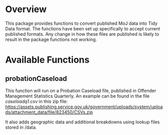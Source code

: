 # Overview

This package provides functions to convert published MoJ data into Tidy Data format. The functions have been set up specifically to accept current published formats. Any change in how these files are published is likely to result in the package functions not working.


# Available Functions

## probationCaseload

This function will run on a Probation Caseload file, published in Offender Management Statistics Quarterly. An example can be found in the file *caseloadq1.csv* in this zip file: https://assets.publishing.service.gov.uk/government/uploads/system/uploads/attachment_data/file/823450/CSVs.zip

It also adds geographic data and additional breakdowns using lookup files stored in /data.
